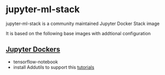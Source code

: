 # jupyter-ml-stack

jupyter-ml-stack is a community maintained Jupyter Docker Stack image

It is based on the following base images with addtional configuration

## [Jupyter Dockers](https://github.com/jupyter/docker-stacks)
* tensorflow-notebook
* install Addutils to support this [tutorials](https://github.com/addfor/tutorials)